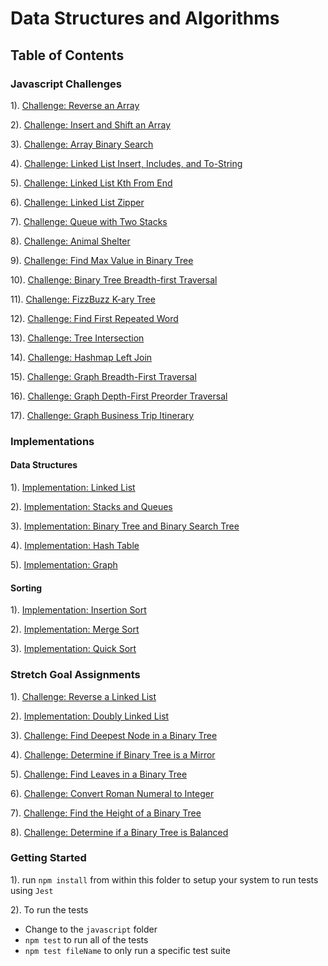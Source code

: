 # Data Structures and Algorithms

## Table of Contents

### Javascript Challenges

1). [Challenge: Reverse an Array](./javascript/array-reverse/README.md)  

2). [Challenge: Insert and Shift an Array](./javascript/array-insert-shift/README.md)  

3). [Challenge: Array Binary Search](./javascript/array-binary-search/README.md)  

4). [Challenge: Linked List Insert, Includes, and To-String](./javascript/linked-list/README.md)    

5). [Challenge: Linked List Kth From End](./javascript/linked-list/README.md)    

6). [Challenge: Linked List Zipper](./javascript/linked-list/README.md)  

7). [Challenge: Queue with Two Stacks](./javascript/stacks-queues/README.md)  

8). [Challenge: Animal Shelter](./javascript/stacks-queues/README.md)  

9). [Challenge: Find Max Value in Binary Tree](./javascript/trees/README.md) 

10). [Challenge: Binary Tree Breadth-first Traversal](./javascript/trees/README.md) 

11). [Challenge: FizzBuzz K-ary Tree](./javascript/trees/README.md)   

12). [Challenge: Find First Repeated Word](./javascript/repeated-word/README.md)  

13). [Challenge: Tree Intersection](./javascript/tree-intersection/README.md)  

14). [Challenge: Hashmap Left Join](./javascript/left-join/README.md) 

15). [Challenge: Graph Breadth-First Traversal](./javascript/graph/README.md)  

16). [Challenge: Graph Depth-First Preorder Traversal](./javascript/graph/README.md)  

17). [Challenge: Graph Business Trip Itinerary](./javascript/graph-business-trip/README.md)  
   

### Implementations

#### Data Structures

1). [Implementation: Linked List](./javascript/linked-list/README.md)  

2). [Implementation: Stacks and Queues](./javascript/stacks-queues/README.md) 

3). [Implementation: Binary Tree and Binary Search Tree](./javascript/trees/README.md) 

4). [Implementation: Hash Table](./javascript/hash-table/README.md)   

5). [Implementation: Graph](./javascript/graph/README.md) 

#### Sorting

1). [Implementation: Insertion Sort](./javascript/insert-sort/README.md) 

2). [Implementation: Merge Sort](./javascript/merge-sort/README.md)   

3). [Implementation: Quick Sort](./javascript/quick-sort/README.md)  

### Stretch Goal Assignments

1). [Challenge: Reverse a Linked List](./javascript/reverse-linked-list/README.md) 

2). [Implementation: Doubly Linked List](./javascript/doubly-linked-list/README.md)   

3). [Challenge: Find Deepest Node in a Binary Tree](./javascript/deepest-node-BT/README.md)

4). [Challenge: Determine if Binary Tree is a Mirror](./javascript/mirror-binary-tree/README.md)

5). [Challenge: Find Leaves in a Binary Tree](./javascript/leaves-binary-tree/README.md)

6). [Challenge: Convert Roman Numeral to Integer](./javascript/roman-numeral/README.md)

7). [Challenge: Find the Height of a Binary Tree](./javascript/find-height-binary-tree/README.md)

8). [Challenge: Determine if a Binary Tree is Balanced](./javascript/balanced-binary-tree/README.md)


### Getting Started

1). run `npm install` from within this folder to setup your system to run tests using `Jest`

2). To run the tests

  - Change to the `javascript` folder
  - `npm test` to run all of the tests
  - `npm test fileName` to only run a specific test suite
